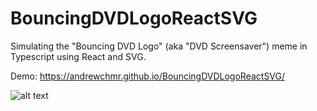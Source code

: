 # BouncingDVDLogoReactSVG

Simulating the "Bouncing DVD Logo" (aka "DVD Screensaver") meme in Typescript using React and SVG.

Demo: https://andrewchmr.github.io/BouncingDVDLogoReactSVG/

![alt text](https://github.com/andrewchmr/BouncingDVDLogoReactSVG/blob/master/DVD.png?raw=true)

